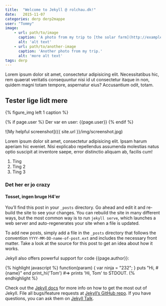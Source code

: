 ```yaml
---
title:  "Welcome to Jekyll @ rolchau.dk!"
date:   2015-11-07
categories: derp derp2mappe
user: "Tommy"
image:
    - url: path/to/image
      caption: 'A photo from my trip to [the solar farm](http://example.com).'
      alt: 'alt text'
    - url: path/to/another-image
      caption: 'Another photo from my trip.' 
      alt: 'more alt text'
tags: derp
---
```

Lorem ipsum dolor sit amet, consectetur adipisicing elit. Necessitatibus hic, rem quaerat veritatis consequuntur nisi id ut consectetur itaque in non, quidem magni totam tempore, aspernatur eius? Accusantium odit, totam.
<!--more-->


Tester lige lidt mere
---

{% figure_img left 1 caption %}

{% if page.user %}
Der var en user: {{page.user}}
{% endif %}

![My helpful screenshot]({{ site.url }}/img/screenshot.jpg)

Lorem ipsum dolor sit amet, consectetur adipisicing elit. Ipsam harum aperiam hic eveniet. Nisi explicabo repellendus assumenda molestias natus optio suscipit at inventore saepe, error distinctio aliquam ab, facilis cum!
1. Ting
2. Ting 2
3. Ting 3

### Det her er jo crazy

#### Tosset, ingen bruge H4'er

You’ll find this post in your `_posts` directory. Go ahead and edit it and re-build the site to see your changes. You can rebuild the site in many different ways, but the most common way is to run `jekyll serve`, which launches a web server and auto-regenerates your site when a file is updated.

To add new posts, simply add a file in the `_posts` directory that follows the convention `YYYY-MM-DD-name-of-post.ext` and includes the necessary front matter. Take a look at the source for this post to get an idea about how it works.

Jekyll also offers powerful support for code {{page.author}}:

{% highlight javascript %}
function(param) { 
  var ninja = "232";
}
  puts "Hi, #{name}"
end
print_hi('Tom')
#=> prints 'Hi, Tom' to STDOUT.
{% endhighlight %}

Check out the [Jekyll docs][jekyll-docs] for more info on how to get the most out of Jekyll. File all bugs/feature requests at [Jekyll’s GitHub repo][jekyll-gh]. If you have questions, you can ask them on [Jekyll Talk][jekyll-talk].

[jekyll-docs]: http://jekyllrb.com/docs/home
[jekyll-gh]:   https://github.com/jekyll/jekyll
[jekyll-talk]: https://talk.jekyllrb.com/

